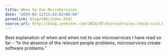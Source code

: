 ```yaml
---
title: When to Use MicroServices
date: "2019-03-11T11:43:02+00:00"
permalink: blog/s8b/index.html
source_url: http://blog.jenkster.com/2018/07/microservices-check-size.html
---
```


Best explanation of when and when not to use microservices I have read so far - “In the absence of the relevant people problems, microservices create software problems.”
